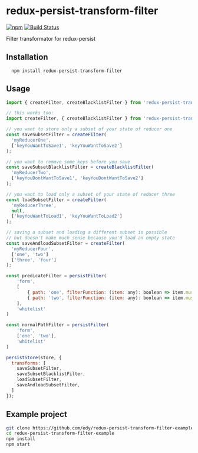 # redux-persist-transform-filter

[![npm](https://img.shields.io/npm/v/redux-persist-transform-filter.svg?maxAge=2592000&style=flat-square)](https://www.npmjs.com/package/redux-persist-transform-filter)
[![Build Status](https://travis-ci.org/edy/redux-persist-transform-filter.svg?branch=master)](https://travis-ci.org/edy/redux-persist-transform-filter)

Filter transformator for redux-persist

## Installation
```
  npm install redux-persist-transform-filter
```

## Usage

```js
import { createFilter, createBlacklistFilter } from 'redux-persist-transform-filter';

// this works too:
import createFilter, { createBlacklistFilter } from 'redux-persist-transform-filter';

// you want to store only a subset of your state of reducer one
const saveSubsetFilter = createFilter(
  'myReducerOne',
  ['keyYouWantToSave1', 'keyYouWantToSave2']
);

// you want to remove some keys before you save
const saveSubsetBlacklistFilter = createBlacklistFilter(
  'myReducerTwo',
  ['keyYouDontWantToSave1', 'keyYouDontWantToSave2']
);

// you want to load only a subset of your state of reducer three
const loadSubsetFilter = createFilter(
  'myReducerThree',
  null,
  ['keyYouWantToLoad1', 'keyYouWantToLoad2']
);

// saving a subset and loading a different subset is possible
// but doesn't make much sense because you'd load an empty state
const saveAndloadSubsetFilter = createFilter(
  'myReducerFour',
  ['one', 'two']
  ['three', 'four']
);

const predicateFilter = persistFilter(
	'form',
	[
		{ path: 'one', filterFunction: (item: any): boolean => item.mustBeStored },
		{ path: 'two', filterFunction: (item: any): boolean => item.mustBeStored },
	],
	'whitelist'
)

const normalPathFilter = persistFilter(
	'form',
	['one', 'two'],
	'whitelist'
)

persistStore(store, {
  transforms: [
    saveSubsetFilter,
    saveSubsetBlacklistFilter,
    loadSubsetFilter,
    saveAndloadSubsetFilter,
  ]
});
```

## Example project

```sh
git clone https://github.com/edy/redux-persist-transform-filter-example.git
cd redux-persist-transform-filter-example
npm install
npm start
```
